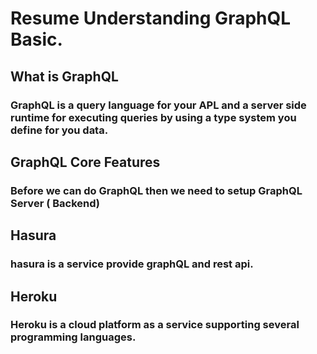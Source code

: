 # Resume Understanding GraphQL Basic.

## What is GraphQL
### GraphQL is a query language for your APL and a server side runtime for executing queries by using a type system you define for you data.

## GraphQL Core Features
### Before we can do GraphQL then we need to setup GraphQL Server ( Backend)

## Hasura
### hasura is a service provide graphQL and rest api.

## Heroku
### Heroku is a cloud platform as a service supporting several programming languages.
